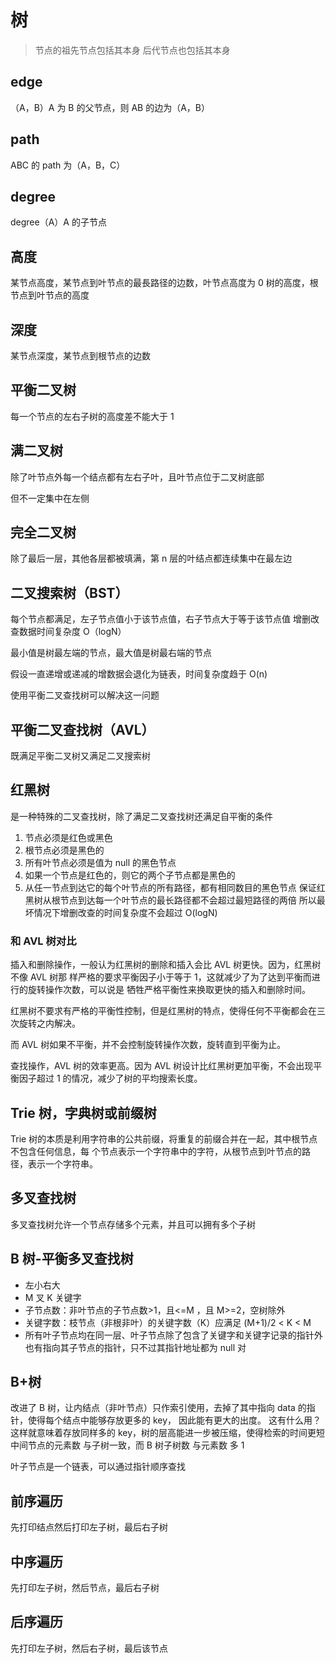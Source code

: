 # 树

> 节点的祖先节点包括其本身
> 后代节点也包括其本身

## edge

（A，B）A 为 B 的父节点，则 AB 的边为（A，B）

## path

ABC 的 path 为（A，B，C）

## degree

degree（A）A 的子节点

## 高度

某节点高度，某节点到叶节点的最長路径的边数，叶节点高度为 0
树的高度，根节点到叶节点的高度

## 深度

某节点深度，某节点到根节点的边数

## 平衡二叉树

每一个节点的左右子树的高度差不能大于 1

## 满二叉树

除了叶节点外每一个结点都有左右子叶，且叶节点位于二叉树底部

但不一定集中在左侧

## 完全二叉树

除了最后一层，其他各层都被填满，第 n 层的叶结点都连续集中在最左边

## 二叉搜索树（BST）

每个节点都满足，左子节点值小于该节点值，右子节点大于等于该节点值
增删改查数据时间复杂度 O（logN）

最小值是树最左端的节点，最大值是树最右端的节点

假设一直递增或递减的增数据会退化为链表，时间复杂度趋于 O(n)

使用平衡二叉查找树可以解决这一问题

## 平衡二叉查找树（AVL）

既满足平衡二叉树又满足二叉搜索树

## 红黑树

是一种特殊的二叉查找树，除了满足二叉查找树还满足自平衡的条件

1. 节点必须是红色或黑色
2. 根节点必须是黑色的
3. 所有叶节点必须是值为 null 的黑色节点
4. 如果一个节点是红色的，则它的两个子节点都是黑色的
5. 从任一节点到达它的每个叶节点的所有路径，都有相同数目的黑色节点
   保证红黑树从根节点到达每一个叶节点的最长路径都不会超过最短路径的两倍
   所以最坏情况下增删改查的时间复杂度不会超过 O(logN)

### 和 AVL 树对比

插⼊和删除操作，⼀般认为红⿊树的删除和插⼊会⽐ AVL 树更快。因为，红⿊树不像 AVL 树那
样严格的要求平衡因⼦⼩于等于 1，这就减少了为了达到平衡⽽进⾏的旋转操作次数，可以说是
牺牲严格平衡性来换取更快的插⼊和删除时间。

红⿊树不要求有严格的平衡性控制，但是红⿊树的特点，使得任何不平衡都会在三次旋转之内解决。

⽽ AVL 树如果不平衡，并不会控制旋转操作次数，旋转直到平衡为⽌。

查找操作，AVL 树的效率更⾼。因为 AVL 树设计⽐红⿊树更加平衡，不会出现平衡因⼦超过 1 的情况，减少了树的平均搜索⻓度。

## Trie 树，字典树或前缀树

Trie 树的本质是利⽤字符串的公共前缀，将重复的前缀合并在⼀起，其中根节点不包含任何信息，每
个节点表示⼀个字符串中的字符，从根节点到叶节点的路径，表示⼀个字符串。

## 多叉查找树

多叉查找树允许⼀个节点存储多个元素，并且可以拥有多个⼦树

## B 树-平衡**多叉**查找树

- 左小右大
- M 叉 K 关键字
- ⼦节点数：⾮叶节点的⼦节点数>1，且<=M ，且 M>=2，空树除外
- 关键字数：枝节点（⾮根⾮叶）的关键字数（K）应满⾜ (M+1)/2 < K < M
- 所有叶⼦节点均在同⼀层、叶⼦节点除了包含了关键字和关键字记录的指针外也有指向其⼦节点的指针，只不过其指针地址都为 null 对

## B+树

改进了 B 树，让内结点（⾮叶节点）只作索引使⽤，去掉了其中指向 data 的指针，使得每个结点中能够存放更多的 key， 因此能有更⼤的出度。
这有什么⽤？这样就意味着存放同样多的 key，树的层⾼能进⼀步被压缩，使得检索的时间更短
中间节点的元素数 与⼦树⼀致，⽽ B 树⼦树数 与元素数 多 1

叶⼦节点是⼀个链表，可以通过指针顺序查找

## 前序遍历

先打印结点然后打印左子树，最后右子树

## 中序遍历

先打印左子树，然后节点，最后右子树

## 后序遍历

先打印左子树，然后右子树，最后该节点
